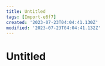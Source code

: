 ```yaml
---
title: Untitled
tags: [Import-e6f7]
created: '2023-07-23T04:04:41.130Z'
modified: '2023-07-23T04:04:41.132Z'
---
```


# Untitled
